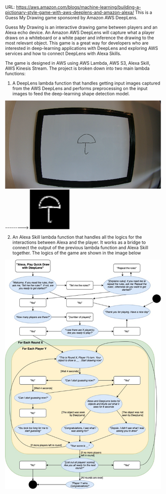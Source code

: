 URL: https://aws.amazon.com/blogs/machine-learning/building-a-pictionary-style-game-with-aws-deeplens-and-amazon-alexa/
This is a Guess My Drawing game sponsored by Amazon AWS DeepLens. 

Guess My Drawing is an interactive drawing game between players and an Alexa echo device. An Amazon AWS DeepLens will capture what a player draws on a whiteboard or a white paper and inference the drawing to the most relevant object. This game is a great way for developers who are interested in deep-learning applications with DeepLens and exploring AWS services and how to connect DeepLens with Alexa Skills.

The game is designed in AWS using AWS Lambda, AWS S3, Alexa Skill, AWS Kinesis Stream. The project is broken down into two main lambda functions:
1) A DeepLens lambda function that handles getting input images captured from the AWS DeepLens and performs preprocessing on the input images to feed the deep-learning shape detection model. 

![Alt Text](umbrella_deeplens.png)       --------->     ![Alt Text](umbrella.png)    

2) An Alexa Skill lambda function that handles all the logics for the interactions between Alexa and the player. It works as a bridge to connect the output of the previous lambda function and Alexa Skill together. The logics of the game are shown in the image below

![Alt Text](WorkFlowGuessMyDrawing.jpg)   
